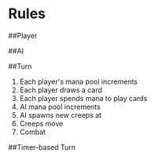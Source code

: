 Rules
=====

##Player

##AI

##Turn
1. Each player's mana pool increments
2. Each player draws a card
3. Each player spends mana to play cards
4. AI mana pool increments
5. AI spawns new creeps at 
6. Creeps move
7. Combat

##Timer-based Turn
